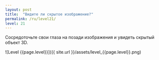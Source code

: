 ```yaml
---
layout: post
title:  "Видите ли скрытое изображение?"
permalink: /ru/level21/
level: 21
---
```

Сосредоточьте свои глаза на позади изображения и увидеть скрытый объект 3D.

![Level {{page.level}}]({{ site.url }}/assets/level_{{page.level}}.png)